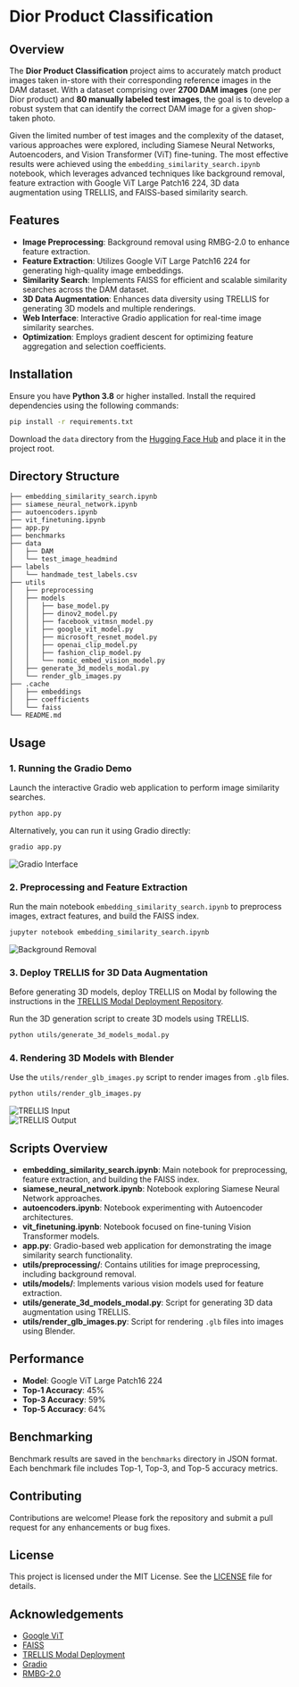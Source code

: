 # Dior Product Classification

## Overview

The **Dior Product Classification** project aims to accurately match product images taken in-store with their corresponding reference images in the DAM dataset. With a dataset comprising over **2700 DAM images** (one per Dior product) and **80 manually labeled test images**, the goal is to develop a robust system that can identify the correct DAM image for a given shop-taken photo.

Given the limited number of test images and the complexity of the dataset, various approaches were explored, including Siamese Neural Networks, Autoencoders, and Vision Transformer (ViT) fine-tuning. The most effective results were achieved using the `embedding_similarity_search.ipynb` notebook, which leverages advanced techniques like background removal, feature extraction with Google ViT Large Patch16 224, 3D data augmentation using TRELLIS, and FAISS-based similarity search.

## Features

- **Image Preprocessing**: Background removal using RMBG-2.0 to enhance feature extraction.
- **Feature Extraction**: Utilizes Google ViT Large Patch16 224 for generating high-quality image embeddings.
- **Similarity Search**: Implements FAISS for efficient and scalable similarity searches across the DAM dataset.
- **3D Data Augmentation**: Enhances data diversity using TRELLIS for generating 3D models and multiple renderings.
- **Web Interface**: Interactive Gradio application for real-time image similarity searches.
- **Optimization**: Employs gradient descent for optimizing feature aggregation and selection coefficients.

## Installation

Ensure you have **Python 3.8** or higher installed. Install the required dependencies using the following commands:

```bash
pip install -r requirements.txt
```

Download the `data` directory from the [Hugging Face Hub](https://huggingface.co/datasets/louisgthier/dior-dam-dataset) and place it in the project root.

## Directory Structure

```plaintext
├── embedding_similarity_search.ipynb  
├── siamese_neural_network.ipynb  
├── autoencoders.ipynb  
├── vit_finetuning.ipynb  
├── app.py  
├── benchmarks  
├── data  
│   ├── DAM  
│   └── test_image_headmind  
├── labels  
│   └── handmade_test_labels.csv  
├── utils  
│   ├── preprocessing  
│   ├── models  
│   │   ├── base_model.py  
│   │   ├── dinov2_model.py  
│   │   ├── facebook_vitmsn_model.py  
│   │   ├── google_vit_model.py  
│   │   ├── microsoft_resnet_model.py  
│   │   ├── openai_clip_model.py  
│   │   ├── fashion_clip_model.py  
│   │   └── nomic_embed_vision_model.py  
│   ├── generate_3d_models_modal.py  
│   └── render_glb_images.py  
├── .cache  
│   ├── embeddings  
│   ├── coefficients  
│   └── faiss  
└── README.md
```

## Usage

### 1. Running the Gradio Demo

Launch the interactive Gradio web application to perform image similarity searches.

```bash
python app.py
```

Alternatively, you can run it using Gradio directly:

```bash
gradio app.py
```

![Gradio Interface](presentation/assets/gradio_interface.png)

### 2. Preprocessing and Feature Extraction

Run the main notebook `embedding_similarity_search.ipynb` to preprocess images, extract features, and build the FAISS index.

```bash
jupyter notebook embedding_similarity_search.ipynb
```

![Background Removal](presentation/assets/background_removal.png)

### 3. Deploy TRELLIS for 3D Data Augmentation

Before generating 3D models, deploy TRELLIS on Modal by following the instructions in the [TRELLIS Modal Deployment Repository](https://github.com/louisgthier/trellis-modal-deployment).

Run the 3D generation script to create 3D models using TRELLIS.

```bash
python utils/generate_3d_models_modal.py
```

### 4. Rendering 3D Models with Blender

Use the `utils/render_glb_images.py` script to render images from `.glb` files.

```bash
python utils/render_glb_images.py
```

![TRELLIS Input](presentation/assets/trellis_input.png)  
![TRELLIS Output](presentation/assets/trellis_output.png)

## Scripts Overview

- **embedding_similarity_search.ipynb**: Main notebook for preprocessing, feature extraction, and building the FAISS index.
- **siamese_neural_network.ipynb**: Notebook exploring Siamese Neural Network approaches.
- **autoencoders.ipynb**: Notebook experimenting with Autoencoder architectures.
- **vit_finetuning.ipynb**: Notebook focused on fine-tuning Vision Transformer models.
- **app.py**: Gradio-based web application for demonstrating the image similarity search functionality.
- **utils/preprocessing/**: Contains utilities for image preprocessing, including background removal.
- **utils/models/**: Implements various vision models used for feature extraction.
- **utils/generate_3d_models_modal.py**: Script for generating 3D data augmentation using TRELLIS.
- **utils/render_glb_images.py**: Script for rendering `.glb` files into images using Blender.

## Performance

- **Model**: Google ViT Large Patch16 224
- **Top-1 Accuracy**: 45%
- **Top-3 Accuracy**: 59%
- **Top-5 Accuracy**: 64%

## Benchmarking

Benchmark results are saved in the `benchmarks` directory in JSON format. Each benchmark file includes Top-1, Top-3, and Top-5 accuracy metrics.

## Contributing

Contributions are welcome! Please fork the repository and submit a pull request for any enhancements or bug fixes.

## License

This project is licensed under the MIT License. See the [LICENSE](LICENSE) file for details.

## Acknowledgements

- [Google ViT](https://github.com/google-research/vision_transformer)
- [FAISS](https://github.com/facebookresearch/faiss)
- [TRELLIS Modal Deployment](https://github.com/louisgthier/trellis-modal-deployment)
- [Gradio](https://gradio.app/)
- [RMBG-2.0](https://github.com/briaai/RMBG-2.0)